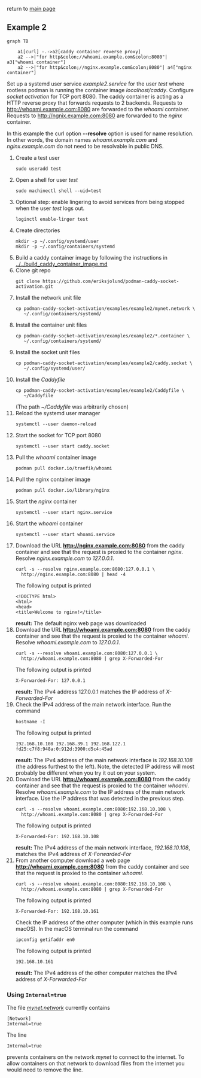 return to [main page](../..)

## Example 2

``` mermaid
graph TB

    a1[curl] -.->a2[caddy container reverse proxy]
    a2 -->|"for http&colon;//whoami.example.com&colon;8080"| a3["whoami container"]
    a2 -->|"for http&colon;//nginx.example.com&colon;8080"| a4["nginx container"]
```

Set up a systemd user service _example2.service_ for the user _test_ where rootless podman is
running the container image _localhost/caddy_. Configure _socket activation_ for TCP port 8080.
The caddy container is acting as a HTTP reverse proxy that forwards requests to 2 backends.
Requests to http://whoami.example.com:8080 are forwarded to the _whoami_ container.
Requests to http://ngnix.example.com:8080 are forwarded to the _nginx_ container.

In this example the curl option __--resolve__ option is used for name resolution.
In other words, the domain names _whoami.example.com_ and _nginx.example.com_ do not need to be
resolvable in public DNS.

1. Create a test user
   ```
   sudo useradd test
   ```
1. Open a shell for user _test_
   ```
   sudo machinectl shell --uid=test
   ```
1. Optional step: enable lingering to avoid services from being stopped when the
   user _test_ logs out.
   ```
   loginctl enable-linger test
   ```
1. Create directories
   ```
   mkdir -p ~/.config/systemd/user
   mkdir -p ~/.config/containers/systemd
   ```
1. Build a caddy container image by following the instructions in
   [../../build_caddy_container_image.md](build_caddy_container_image.md)
1. Clone git repo
   ```
   git clone https://github.com/eriksjolund/podman-caddy-socket-activation.git
   ```
1. Install the network unit file
   ```
   cp podman-caddy-socket-activation/examples/example2/mynet.network \
      ~/.config/containers/systemd/
   ```
1. Install the container unit files
   ```
   cp podman-caddy-socket-activation/examples/example2/*.container \
      ~/.config/containers/systemd/
   ```
1. Install the socket unit files
   ```
   cp podman-caddy-socket-activation/examples/example2/caddy.socket \
      ~/.config/systemd/user/
   ```
1. Install the _Caddyfile_
   ```
   cp podman-caddy-socket-activation/examples/example2/Caddyfile \
      ~/Caddyfile
   ```
   (The path _~/Caddyfile_ was arbitrarily chosen)
1. Reload the systemd user manager
   ```
   systemctl --user daemon-reload
   ```
1. Start the socket for TCP port 8080
   ```
   systemctl --user start caddy.socket
   ```
1. Pull the _whoami_ container image
   ```
   podman pull docker.io/traefik/whoami
   ```
1. Pull the nginx container image
   ```
   podman pull docker.io/library/nginx
   ```
1. Start the _nginx_ container
   ```
   systemctl --user start nginx.service
   ```
1. Start the _whoami_ container
   ```
   systemctl --user start whoami.service
   ```
1. Download the URL __http://nginx.example.com:8080__ from the caddy
   container and see that the request is proxied to the container _nginx_.
   Resolve _nginx.example.com_ to _127.0.0.1_.
   ```
   curl -s --resolve nginx.example.com:8080:127.0.0.1 \
     http://nginx.example.com:8080 | head -4
   ```
   The following output is printed
   ```
   <!DOCTYPE html>
   <html>
   <head>
   <title>Welcome to nginx!</title>
   ```
   __result:__ The default nginx web page was downloaded
1. Download the URL __http://whoami.example.com:8080__ from the caddy
   container and see that the request is proxied to the container _whoami_.
   Resolve _whoami.example.com_ to _127.0.0.1_.
   ```
   curl -s --resolve whoami.example.com:8080:127.0.0.1 \
     http://whoami.example.com:8080 | grep X-Forwarded-For
   ```
   The following output is printed
   ```
   X-Forwarded-For: 127.0.0.1
   ```
   __result:__ The IPv4 address 127.0.0.1 matches the IP address of
   _X-Forwarded-For_
1. Check the IPv4 address of the main network interface.
   Run the command
   ```
   hostname -I
   ```
   The following output is printed
   ```
   192.168.10.108 192.168.39.1 192.168.122.1 fd25:c7f8:948a:0:912d:3900:d5c4:45ad
   ```
   __result:__ The IPv4 address of the main network interface is _192.168.10.108_
   (the address furthest to the left). Note, the detected IP address will
   most probably be different when you try it out on your system.
1. Download the URL __http://whoami.example.com:8080__ from the caddy
   container and see that the request is proxied to the container _whoami_.
   Resolve _whoami.example.com_ to the IP address of the main network interface.
   Use the IP address that was detected in the previous step.
   ```
   curl -s --resolve whoami.example.com:8080:192.168.10.108 \
     http://whoami.example.com:8080 | grep X-Forwarded-For
   ```
   The following output is printed
   ```
   X-Forwarded-For: 192.168.10.108
   ```
   __result:__ The IPv4 address of the main network interface,
   _192.168.10.108_, matches the IPv4 address
   of _X-Forwarded-For_
1. From another computer download a web page __http://whoami.example.com:8080__ from the caddy
   container and see that the request is proxied to the container _whoami_.
   ```
   curl -s --resolve whoami.example.com:8080:192.168.10.108 \
     http://whoami.example.com:8080 | grep X-Forwarded-For
   ```
   The following output is printed
   ```
   X-Forwarded-For: 192.168.10.161
   ```
   Check the IP address of the other computer (which in this example runs macOS).
   In the macOS terminal run the command
   ```
   ipconfig getifaddr en0
   ```
   The following output is printed
   ```
   192.168.10.161
   ```
   __result:__ The IPv4 address of the other computer matches the IPv4 address
   of _X-Forwarded-For_

### Using `Internal=true`

The file [_mynet.network_](mynet.network) currently contains

```
[Network]
Internal=true
```

The line

```
Internal=true
```

prevents containers on the network _mynet_ to connect to the internet.
To allow containers on that network to download files from the internet you
would need to remove the line.
